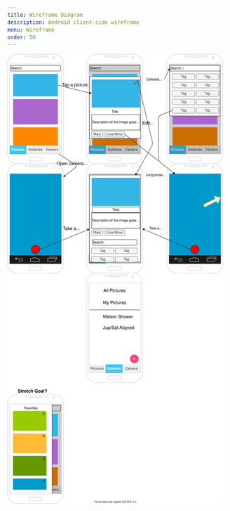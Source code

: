 ```yaml
---
title: Wireframe Diagram
description: Android client-side wireframe
menu: Wireframe
order: 50
---
```


[![Wireframe Diagram](img/wireframe.svg)](pdf/wireframe.pdf)